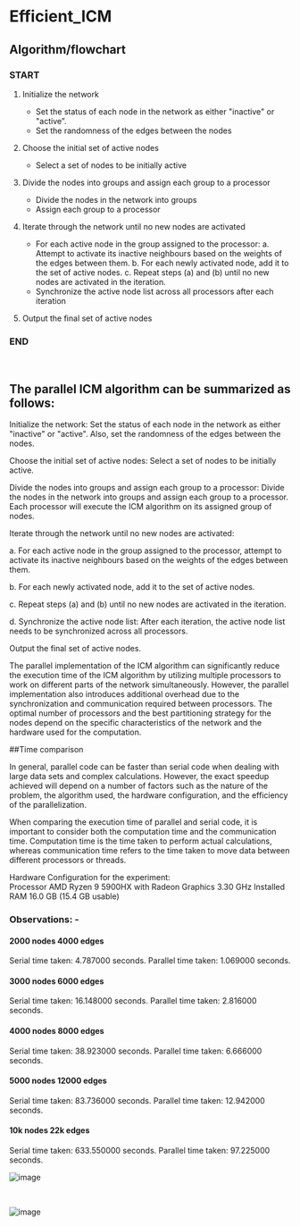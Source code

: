 # Efficient_ICM

## Algorithm/flowchart

### START

1. Initialize the network
   - Set the status of each node in the network as either "inactive" or "active”.
   - Set the randomness of the edges between the nodes

2. Choose the initial set of active nodes
   - Select a set of nodes to be initially active

3. Divide the nodes into groups and assign each group to a processor
   - Divide the nodes in the network into groups
   - Assign each group to a processor

4. Iterate through the network until no new nodes are activated
   - For each active node in the group assigned to the processor:
     a. Attempt to activate its inactive neighbours based on the weights of the edges between them.
     b. For each newly activated node, add it to the set of active nodes.
     c. Repeat steps (a) and (b) until no new nodes are activated in the iteration.
   - Synchronize the active node list across all processors after each iteration

5. Output the final set of active nodes

### END

<br>

## The parallel ICM algorithm can be summarized as follows:

Initialize the network: Set the status of each node in the network as either "inactive" or "active". Also, set the randomness of the edges between the nodes.

Choose the initial set of active nodes: Select a set of nodes to be initially active.

Divide the nodes into groups and assign each group to a processor: Divide the nodes in the network into groups and assign each group to a processor. Each processor will execute the ICM algorithm on its assigned group of nodes.

Iterate through the network until no new nodes are activated:

a. For each active node in the group assigned to the processor, attempt to activate its inactive neighbours based on the weights of the edges between them.

b. For each newly activated node, add it to the set of active nodes.

c. Repeat steps (a) and (b) until no new nodes are activated in the iteration.

d. Synchronize the active node list: After each iteration, the active node list needs to be synchronized across all processors.

Output the final set of active nodes.

The parallel implementation of the ICM algorithm can significantly reduce the execution time of the ICM algorithm by utilizing multiple processors to work on different parts of the network simultaneously. However, the parallel implementation also introduces additional overhead due to the synchronization and communication required between processors. The optimal number of processors and the best partitioning strategy for the nodes depend on the specific characteristics of the network and the hardware used for the computation.

##Time comparison

In general, parallel code can be faster than serial code when dealing with large data sets and complex calculations. However, the exact speedup achieved will depend on a number of factors such as the nature of the problem, the algorithm used, the hardware configuration, and the efficiency of the parallelization.

When comparing the execution time of parallel and serial code, it is important to consider both the computation time and the communication time. Computation time is the time taken to perform actual calculations, whereas communication time refers to the time taken to move data between different processors or threads.

Hardware Configuration for the experiment:	
Processor	AMD Ryzen 9 5900HX with Radeon Graphics 3.30 GHz
Installed RAM	16.0 GB (15.4 GB usable)



### Observations: -

#### 2000 nodes 4000 edges
Serial time taken: 4.787000 seconds.
Parallel time taken: 1.069000 seconds.

#### 3000 nodes 6000 edges
Serial time taken: 16.148000 seconds.
Parallel time taken: 2.816000 seconds.

#### 4000 nodes 8000 edges
Serial time taken: 38.923000 seconds.
Parallel time taken: 6.666000 seconds.

#### 5000 nodes 12000 edges
Serial time taken: 83.736000 seconds.
Parallel time taken: 12.942000 seconds.

#### 10k nodes 22k edges
Serial time taken: 633.550000 seconds.
Parallel time taken: 97.225000 seconds.

![image](https://github.com/pranjalken32/Efficient_ICM/assets/76617914/72fb22ab-753e-47b7-8075-fc9bfbb28843)

<br>

![image](https://github.com/pranjalken32/Efficient_ICM/assets/76617914/e95db961-7058-453e-96e0-b10d0cb2b772)




